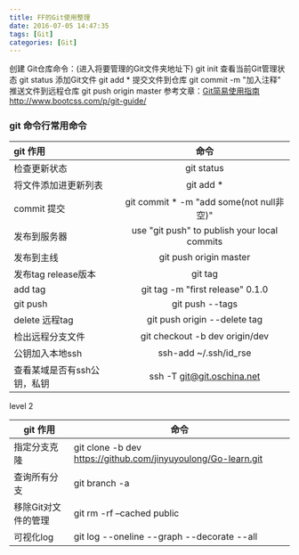 ```yaml
---
title: FF的Git使用整理
date: 2016-07-05 14:47:35
tags: [Git]
categories: [Git]
---
```

创建 Git仓库命令：(进入将要管理的Git文件夹地址下) git init
查看当前Git管理状态 git status
添加Git文件    git add *
提交文件到仓库 git commit  -m "加入注释"
推送文件到远程仓库     git push origin master
参考文章：<a href="http://www.bootcss.com/p/git-guide/" target="_blank" title="Git简易使用指南">Git简易使用指南</a> http://www.bootcss.com/p/git-guide/

### git 命令行常用命令


| git 作用 | 命令           |
| :---------- | :--------: |
| 检查更新状态      | git status |
|将文件添加进更新列表| git add * |
|commit 提交|git commit * -m "add some(not null非空)"|
|发布到服务器|use "git push" to publish your local commits|
|发布到主线 | git push origin master|
|发布tag release版本    |git tag |
|add tag  |git tag -m "first release" 0.1.0|
|git push |git push --tags|
| delete 远程tag |git push origin --delete tag|
| 检出远程分支文件 | git checkout -b dev origin/dev |
| 公钥加入本地ssh|ssh-add ~/.ssh/id_rse|
| 查看某域是否有ssh公钥，私钥|ssh -T git@git.oschina.net|


level 2

| git 作用            | 命令                                                         |
| ------------------- | ------------------------------------------------------------ |
| 指定分支克隆        | git clone -b dev https://github.com/jinyuyoulong/Go-learn.git |
| 查询所有分支        | git branch -a                                                |
| 移除Git对文件的管理 | git rm -rf –cached public                                    |
| 可视化log           | git log --oneline --graph --decorate --all                  |

